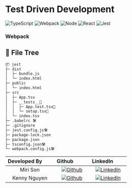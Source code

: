 # Test Driven Development 
![TypeScript](https://img.shields.io/badge/typescript-%23007ACC.svg?style=for-the-badge&logo=typescript&logoColor=white)
![Webpack](https://img.shields.io/badge/Webpack-8DD6F9?style=for-the-badge&logo=Webpack&logoColor=white)
![Node](https://img.shields.io/badge/Node.js-339933?style=for-the-badge&logo=nodedotjs&logoColor=white)
![React](https://img.shields.io/badge/React-20232A?style=for-the-badge&logo=react&logoColor=61DAFB)
![Jest](https://img.shields.io/badge/-jest-%23C21325?style=for-the-badge&logo=jest&logoColor=white)
### Webpack 



## 🌿 File Tree
```bash
📦 jest
├─ dist
│  ├─ bundle.js
│  └─ index.html
├─ public
│  └─ index.html
├─ src 
│  ├─ App.tsx
│  ├─ __tests__🧪
│  │  ├─ App.test.tsx🧪
│  │  └─ setup.tsx🧪
│  └─ index.tsx
├─ .babelrc 🛠️
├─ .gitignore
├─ jest.config.js🛠️
├─ package-lock.json
├─ package.json
├─ tsconfig.json🛠️
└─ webpack.config.js🛠️
```







| Developed By       | Github          | LinkedIn        |
| :------------------: | :-------------: | :-------------: |
| Miri Son | [![Github](https://img.shields.io/badge/github-%23121011.svg?style=for-the-badge&logo=github&logoColor=white)](https://github.com/msoncsswe) | [![LinkedIn](https://img.shields.io/badge/LinkedIn-%230077B5.svg?logo=linkedin&logoColor=white)](https://www.linkedin.com/in/miri-son/) |
| Kenny Nguyen | [![Github](https://img.shields.io/badge/github-%23121011.svg?style=for-the-badge&logo=github&logoColor=white)](https://github.com/kennysghub) | [![LinkedIn](https://img.shields.io/badge/LinkedIn-%230077B5.svg?logo=linkedin&logoColor=white)](https://www.linkedin.com/in/kenknguyen/) |
 